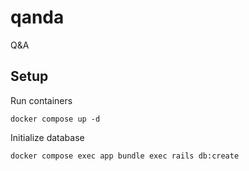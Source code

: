 # qanda

Q&A

## Setup

Run containers

```
docker compose up -d
```

Initialize database

```
docker compose exec app bundle exec rails db:create
```

